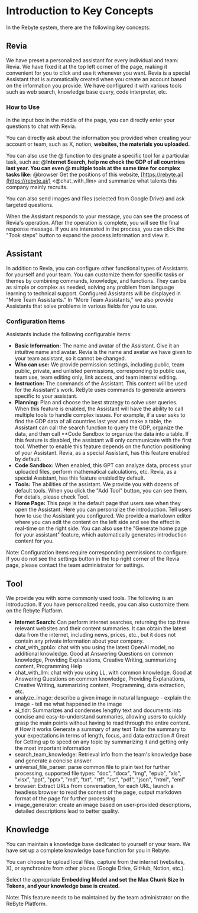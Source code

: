# Introduction to Key Concepts

In the Rebyte system, there are the following key concepts:

## Revia

We have preset a personalized assistant for every individual and team: Revia. We have fixed it at the top left corner of the page, making it convenient for you to click and use it whenever you want. Revia is a special Assistant that is automatically created when you create an account based on the information you provide. We have configured it with various tools such as web search, knowledge base query, code interpreter, etc.

### How to Use

In the input box in the middle of the page, you can directly enter your questions to chat with Revia.

You can directly ask about the information you provided when creating your account or team, such as X, notion, **websites, the materials you uploaded.**

You can also use the @ function to designate a specific tool for a particular task, such as: @**Internet Search, help me check the GDP of all countries last year. You can even @ multiple tools at the same time for complex tasks like:** @browser Get the positions of this website, [https://rebyte.ai](https://rebyte.ai/) <@chat_with_llm> and summarize what talents this company mainly recruits.

You can also send images and files (selected from Google Drive) and ask targeted questions.

When the Assistant responds to your message, you can see the process of Revia's operation. After the operation is complete, you will see the final response message. If you are interested in the process, you can click the "Took steps" button to expand the process information and view it.

## Assistant

In addition to Revia, you can configure other functional types of Assistants for yourself and your team. You can customize them for specific tasks or themes by combining commands, knowledge, and functions. They can be as simple or complex as needed, solving any problem from language learning to technical support. Configured Assistants will be displayed in "More Team Assistants." In "More Team Assistants," we also provide Assistants that solve problems in various fields for you to use.

### Configuration Items

Assistants include the following configurable items:

- **Basic Information:** The name and avatar of the Assistant. Give it an intuitive name and avatar. Revia is the name and avatar we have given to your team assistant, so it cannot be changed.
- **Who can use:** We provide permission settings, including public, team public, private, and unlisted permissions, corresponding to public use, team use, team editing only, link access, and team internal editing.
- **Instruction:** The commands of the Assistant. This content will be used for the Assistant's work. ReByte uses commands to generate answers specific to your assistant.
- **Planning:** Plan and choose the best strategy to solve user queries. When this feature is enabled, the Assistant will have the ability to call multiple tools to handle complex issues. For example, if a user asks to find the GDP data of all countries last year and make a table, the Assistant can call the search function to query the GDP, organize the data, and then call **Code Sandbox to organize the data into a table. If this feature is disabled, the assistant will only communicate with the first tool. Whether to enable this feature depends on the function positioning of your Assistant. Revia, as a special Assistant, has this feature enabled by default.
- **Code Sandbox:** When enabled, this GPT can analyze data, process your uploaded files, perform mathematical calculations, etc. Revia, as a special Assistant, has this feature enabled by default.
- **Tools:** The abilities of the assistant. We provide you with dozens of default tools. When you click the "Add Tool" button, you can see them. For details, please check Tool.
- **Home Page:** This page is the default page that users see when they open the Assistant. Here you can personalize the introduction. Tell users how to use the Assistant you configured. We provide a markdown editor where you can edit the content on the left side and see the effect in real-time on the right side. You can also use the "Generate home page for your assistant" feature, which automatically generates introduction content for you.

Note: Configuration items require corresponding permissions to configure. If you do not see the settings button in the top right corner of the Revia page, please contact the team administrator for settings.

## Tool

We provide you with some commonly used tools. The following is an introduction. If you have personalized needs, you can also customize them on the Rebyte Platform.

- **Internet Search:** Can perform internet searches, returning the top three relevant websites and their content summaries. It can obtain the latest data from the internet, including news, prices, etc., but it does not contain any private information about your company.
- chat_with_gpt4o: chat with you using the latest OpenAI model, no additional knowledge. Good at Answering Questions on common knowledge, Providing Explanations, Creative Writing, summarizing content, Programming Help
- chat_with_llm: chat with you using LL, with common knowledge. Good at Answering Questions on common knowledge, Providing Explanations, Creative Writing, summarizing content, Programming, data extraction, etc.
- analyze_image: describe a given image in natural language - explain the image - tell me what happened in the image
- ai_tldr: Summarizes and condenses lengthy text and documents into concise and easy-to-understand summaries, allowing users to quickly grasp the main points without having to read through the entire content. # How it works Generate a summary of any text Tailor the summary to your expectations in terms of length, focus, and data extraction # Great for Getting up to speed on any topic by summarizing it and getting only the most important information
- search_team_knowledge: Retrieval info from the team's knowledge base and generate a concise answer
- universal_file_parser: parse common file to plain text for further processing, supported file types: "doc", "docx", "img", "epub", "xls", "xlsx", "ppt", "pptx", "md", "txt", "rtf", "rst", "pdf", "json", "html", "eml”
- browser: Extract URLs from conversation, for each URL, launch a headless browser to read the content of the page, output markdown format of the page for further processing
- image_generator: create an image based on user-provided descriptions, detailed descriptions lead to better quality.

## Knowledge

You can maintain a knowledge base dedicated to yourself or your team. We have set up a complete knowledge base function for you in Rebyte.

You can choose to upload local files, capture from the internet (websites, X), or synchronize from other places (Google Drive, GitHub, Notion, etc.).

Select the appropriate **Embedding Model and set the Max Chunk Size In Tokens, and your knowledge base is created.**

Note: This feature needs to be maintained by the team administrator on the ReByte Platform.
